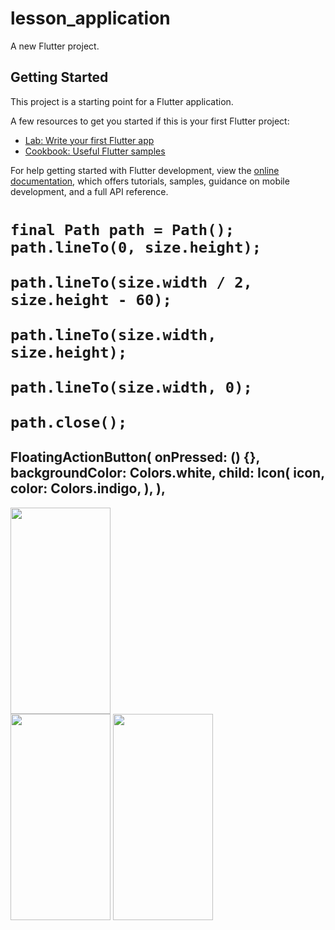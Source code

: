 # lesson_application

A new Flutter project.

## Getting Started

This project is a starting point for a Flutter application.

A few resources to get you started if this is your first Flutter project:

- [Lab: Write your first Flutter app](https://docs.flutter.dev/get-started/codelab)
- [Cookbook: Useful Flutter samples](https://docs.flutter.dev/cookbook)

For help getting started with Flutter development, view the
[online documentation](https://docs.flutter.dev/), which offers tutorials,
samples, guidance on mobile development, and a full API reference.

<h1>
    
    
    final Path path = Path();
    path.lineTo(0, size.height);

    path.lineTo(size.width / 2, size.height - 60);

    path.lineTo(size.width, size.height);

    path.lineTo(size.width, 0);

    path.close();

</h1>
<h2>
FloatingActionButton(
          onPressed: () {},
          backgroundColor: Colors.white,
          child: Icon(
            icon,
            color: Colors.indigo,
          ),
        ),
</h2>
<div>
<img src="https://user-images.githubusercontent.com/40968259/187487767-ff83bd32-1cd5-48b9-b7e6-9219ff475928.gif" width="160" height="330">
  <br>
<img src="https://user-images.githubusercontent.com/40968259/187336369-3d4c5d6a-d405-4cd4-9dea-be5a2c5860db.jpg" width="160" height="330">
<img src="https://user-images.githubusercontent.com/40968259/187336611-9da9e16a-980c-4fac-a41a-5013ccf80fbe.jpg" width="160" height="330">

</div>
